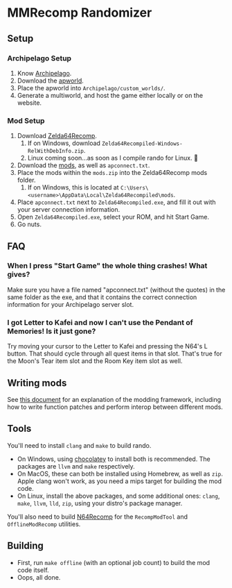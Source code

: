 # MMRecomp Randomizer

## Setup

### Archipelago Setup
1. Know [Archipelago](https://archipelago.gg/tutorial/Archipelago/setup/en).
2. Download the [apworld](https://github.com/LittlestCube/Archipelago/releases/latest).
3. Place the apworld into `Archipelago/custom_worlds/`.
4. Generate a multiworld, and host the game either locally or on the website.

### Mod Setup
1. Download [Zelda64Recomp](https://github.com/Zelda64Recomp/Zelda64Recomp/pull/497).
    1. If on Windows, download `Zelda64Recompiled-Windows-RelWithDebInfo.zip`.
    2. Linux coming soon...as soon as I compile rando for Linux. 🥴
2. Download the [mods](github.com/LittlestCube/MMRecompRando/releases/latest), as well as `apconnect.txt`.
3. Place the mods within the `mods.zip` into the Zelda64Recomp mods folder.
    1. If on Windows, this is located at `C:\Users\<username>\AppData\Local\Zelda64Recompiled\mods`.
4. Place `apconnect.txt` next to `Zelda64Recompiled.exe`, and fill it out with your server connection information.
5. Open `Zelda64Recompiled.exe`, select your ROM, and hit Start Game.
6. Go nuts.

## FAQ

### When I press "Start Game" the whole thing crashes! What gives?

Make sure you have a file named "apconnect.txt" (without the quotes) in the same folder as the exe, and that it contains the correct connection information for your Archipelago server slot.

### I got Letter to Kafei and now I can't use the Pendant of Memories! Is it just gone?

Try moving your cursor to the Letter to Kafei and pressing the N64's L button. That should cycle through all quest items in that slot. That's true for the Moon's Tear item slot and the Room Key item slot as well.

## Writing mods
See [this document](https://hackmd.io/fMDiGEJ9TBSjomuZZOgzNg) for an explanation of the modding framework, including how to write function patches and perform interop between different mods.

## Tools
You'll need to install `clang` and `make` to build rando.
* On Windows, using [chocolatey](https://chocolatey.org/) to install both is recommended. The packages are `llvm` and `make` respectively.
* On MacOS, these can both be installed using Homebrew, as well as `zip`. Apple clang won't work, as you need a mips target for building the mod code.
* On Linux, install the above packages, and some additional ones: `clang`, `make`, `llvm`, `lld`, `zip`, using your distro's package manager.

You'll also need to build [N64Recomp](https://github.com/N64Recomp/N64Recomp) for the `RecompModTool` and `OfflineModRecomp` utilities.

## Building
* First, run `make offline` (with an optional job count) to build the mod code itself.
* Oops, all done.
